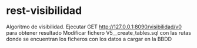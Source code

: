 # rest-visibilidad

Algoritmo de visibilidad. 
Ejecutar GET http://127.0.0.1:8090/visibilidad/v0 para obtener resultado
Modificar fichero V5__create_tables.sql con las rutas donde se encuentran los ficheros con los datos a cargar en la BBDD
